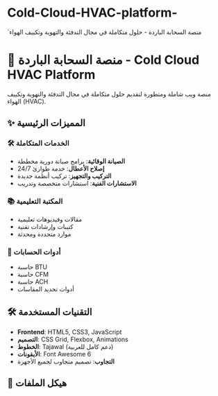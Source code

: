 # Cold-Cloud-HVAC-platform-
`منصة السحابة الباردة - حلول متكاملة في مجال التدفئة والتهوية وتكييف الهواء
# 🚀 منصة السحابة الباردة - Cold Cloud HVAC Platform

منصة ويب شاملة ومتطورة لتقديم حلول متكاملة في مجال التدفئة والتهوية وتكييف الهواء (HVAC).

## ✨ المميزات الرئيسية

### 🛠️ الخدمات المتكاملة
- **الصيانة الوقائية**: برامج صيانة دورية مخططة
- **إصلاح الأعطال**: خدمة طوارئ 24/7
- **التركيب والتجهيز**: تركيب أنظمة جديدة
- **الاستشارات الفنية**: استشارات متخصصة وتدريب

### 📚 المكتبة التعليمية
- مقالات وفيديوهات تعليمية
- كتيبات وإرشادات تقنية
- موارد متجددة ومحدثة

### 🧮 أدوات الحسابات
- حاسبة BTU
- حاسبة CFM  
- حاسبة ACH
- أدوات تحديد المقاسات

## 🛠️ التقنيات المستخدمة

- **Frontend**: HTML5, CSS3, JavaScript
- **التصميم**: CSS Grid, Flexbox, Animations
- **الخطوط**: Tajawal (دعم كامل للعربية)
- **الأيقونات**: Font Awesome 6
- **التجاوب**: تصميم متجاوب لجميع الأجهزة

## 📁 هيكل الملفات
